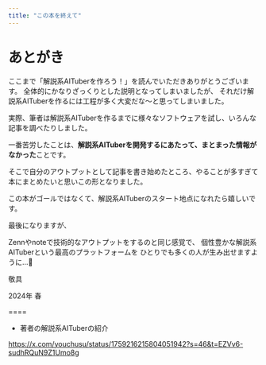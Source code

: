 ```yaml
---
title: "この本を終えて"
---
```

# あとがき
ここまで「解説系AITuberを作ろう！」を読んでいただきありがとうございます。
全体的にかなりざっくりとした説明となってしまいましたが、
それだけ解説系AITuberを作るには工程が多く大変だな～と思ってしまいました。

実際、筆者は解説系AITuberを作るまでに様々なソフトウェアを試し、いろんな記事を調べたりしました。

一番苦労したことは、**解説系AITuberを開発するにあたって、まとまった情報がなかった**ことです。

そこで自分のアウトプットとして記事を書き始めたところ、やることが多すぎて本にまとめたいと思いこの形となりました。

この本がゴールではなくて、解説系AITuberのスタート地点になれたら嬉しいです。

最後になりますが、

Zennやnoteで技術的なアウトプットをするのと同じ感覚で、
個性豊かな解説系AITuberという最高のプラットフォームを
ひとりでも多くの人が生み出せますように...🐣

敬具

2024年 春

====

- 著者の解説系AITuberの紹介

https://x.com/youchusu/status/1759216215804051942?s=46&t=EZVv6-sudhRQuN9Z1Umo8g


